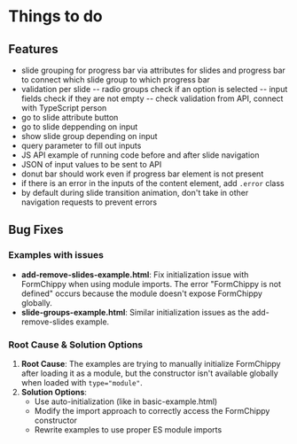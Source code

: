 # Things to do

## Features

-   slide grouping for progress bar via attributes for slides and progress bar to connect which slide group to which progress bar
-   validation per slide
    -- radio groups check if an option is selected
    -- input fields check if they are not empty
    -- check validation from API, connect with TypeScript person
-   go to slide attribute button
-   go to slide deppending on input
-   show slide group depending on input
-   query parameter to fill out inputs
-   JS API example of running code before and after slide navigation
-   JSON of input values to be sent to API
-   donut bar should work even if progress bar element is not present
-   if there is an error in the inputs of the content element, add `.error` class
-   by default during slide transition animation, don't take in other navigation requests to prevent errors

## Bug Fixes

### Examples with issues

-   **add-remove-slides-example.html**: Fix initialization issue with FormChippy when using module imports. The error "FormChippy is not defined" occurs because the module doesn't expose FormChippy globally.
-   **slide-groups-example.html**: Similar initialization issues as the add-remove-slides example.

### Root Cause & Solution Options

1. **Root Cause**: The examples are trying to manually initialize FormChippy after loading it as a module, but the constructor isn't available globally when loaded with `type="module"`.
2. **Solution Options**:
    - Use auto-initialization (like in basic-example.html)
    - Modify the import approach to correctly access the FormChippy constructor
    - Rewrite examples to use proper ES module imports
